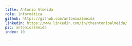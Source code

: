 ```yaml
---
title: António Almeida
role: Informática
github: https://github.com/antonioalmeida
linkedin: https://www.linkedin.com/in/theantonioalmeida/
pic: antonioalmeida
index: 10

---
```

